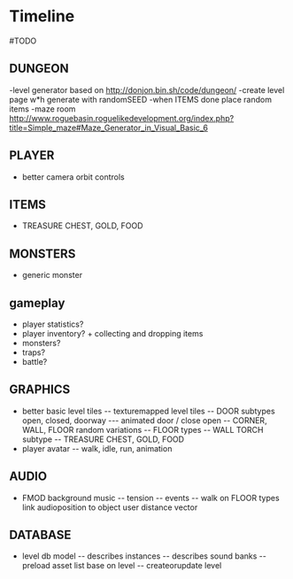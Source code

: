 # Timeline

#TODO

## DUNGEON

-level generator based on http://donjon.bin.sh/code/dungeon/
-create level page w\*h generate with randomSEED
-when ITEMS done place random items
-maze room http://www.roguebasin.roguelikedevelopment.org/index.php?title=Simple_maze#Maze_Generator_in_Visual_Basic_6

## PLAYER

- better camera orbit controls

## ITEMS

- TREASURE CHEST, GOLD, FOOD

## MONSTERS

- generic monster

## gameplay

- player statistics?
- player inventory? + collecting and dropping items
- monsters?
- traps?
- battle?

## GRAPHICS

- better basic level tiles
  -- texturemapped level tiles
  -- DOOR subtypes open, closed, doorway
  --- animated door / close open
  -- CORNER, WALL, FLOOR random variations
  -- FLOOR types
  -- WALL TORCH subtype
  -- TREASURE CHEST, GOLD, FOOD
- player avatar
  -- walk, idle, run, animation

## AUDIO

- FMOD background music
  -- tension
  -- events
  -- walk on FLOOR types link audioposition to object user distance vector

## DATABASE

- level db model
  -- describes instances
  -- describes sound banks
  -- preload asset list base on level
  -- createorupdate level
